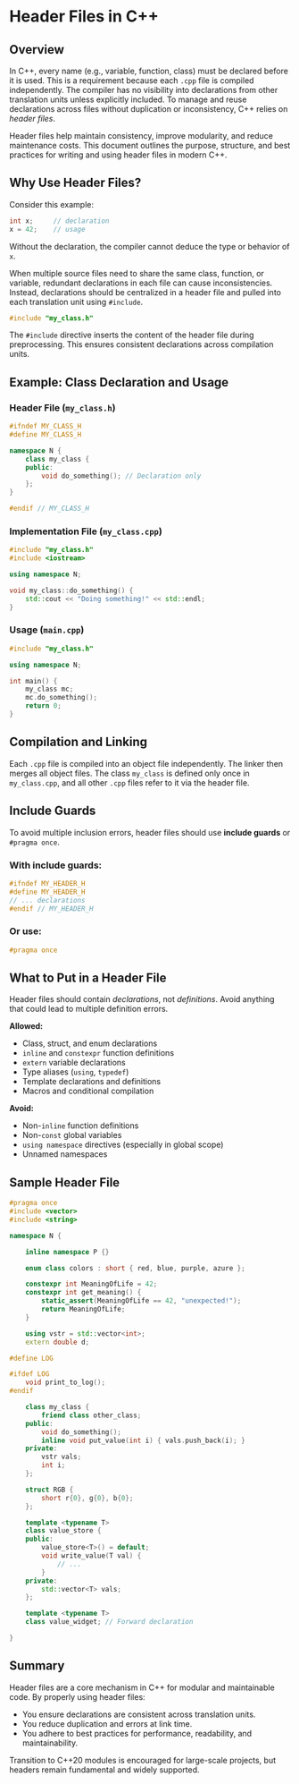 # Header Files in C++

## Overview

In C++, every name (e.g., variable, function, class) must be declared before it is used. This is a requirement because each `.cpp` file is compiled independently. The compiler has no visibility into declarations from other translation units unless explicitly included. To manage and reuse declarations across files without duplication or inconsistency, C++ relies on _header files_.

Header files help maintain consistency, improve modularity, and reduce maintenance costs. This document outlines the purpose, structure, and best practices for writing and using header files in modern C++.

## Why Use Header Files?

Consider this example:

```cpp
int x;     // declaration
x = 42;    // usage
```

Without the declaration, the compiler cannot deduce the type or behavior of `x`.

When multiple source files need to share the same class, function, or variable, redundant declarations in each file can cause inconsistencies. Instead, declarations should be centralized in a header file and pulled into each translation unit using `#include`.

```cpp
#include "my_class.h"
```

The `#include` directive inserts the content of the header file during preprocessing. This ensures consistent declarations across compilation units.

## Example: Class Declaration and Usage

### Header File (`my_class.h`)

```cpp
#ifndef MY_CLASS_H
#define MY_CLASS_H

namespace N {
    class my_class {
    public:
        void do_something(); // Declaration only
    };
}

#endif // MY_CLASS_H
```

### Implementation File (`my_class.cpp`)

```cpp
#include "my_class.h"
#include <iostream>

using namespace N;

void my_class::do_something() {
    std::cout << "Doing something!" << std::endl;
}
```

### Usage (`main.cpp`)

```cpp
#include "my_class.h"

using namespace N;

int main() {
    my_class mc;
    mc.do_something();
    return 0;
}
```

## Compilation and Linking

Each `.cpp` file is compiled into an object file independently. The linker then merges all object files. The class `my_class` is defined only once in `my_class.cpp`, and all other `.cpp` files refer to it via the header file.

## Include Guards

To avoid multiple inclusion errors, header files should use **include guards** or `#pragma once`.

### With include guards:

```cpp
#ifndef MY_HEADER_H
#define MY_HEADER_H
// ... declarations
#endif // MY_HEADER_H
```

### Or use:

```cpp
#pragma once
```

## What to Put in a Header File

Header files should contain _declarations_, not _definitions_. Avoid anything that could lead to multiple definition errors.

**Allowed:**

- Class, struct, and enum declarations
- `inline` and `constexpr` function definitions
- `extern` variable declarations
- Type aliases (`using`, `typedef`)
- Template declarations and definitions
- Macros and conditional compilation

**Avoid:**

- Non-`inline` function definitions
- Non-`const` global variables
- `using namespace` directives (especially in global scope)
- Unnamed namespaces

## Sample Header File

```cpp
#pragma once
#include <vector>
#include <string>

namespace N {

    inline namespace P {}

    enum class colors : short { red, blue, purple, azure };

    constexpr int MeaningOfLife = 42;
    constexpr int get_meaning() {
        static_assert(MeaningOfLife == 42, "unexpected!");
        return MeaningOfLife;
    }

    using vstr = std::vector<int>;
    extern double d;

#define LOG

#ifdef LOG
    void print_to_log();
#endif

    class my_class {
        friend class other_class;
    public:
        void do_something();
        inline void put_value(int i) { vals.push_back(i); }
    private:
        vstr vals;
        int i;
    };

    struct RGB {
        short r{0}, g{0}, b{0};
    };

    template <typename T>
    class value_store {
    public:
        value_store<T>() = default;
        void write_value(T val) {
            // ...
        }
    private:
        std::vector<T> vals;
    };

    template <typename T>
    class value_widget; // Forward declaration

}
```

## Summary

Header files are a core mechanism in C++ for modular and maintainable code. By properly using header files:

- You ensure declarations are consistent across translation units.
- You reduce duplication and errors at link time.
- You adhere to best practices for performance, readability, and maintainability.

Transition to C++20 modules is encouraged for large-scale projects, but headers remain fundamental and widely supported.
